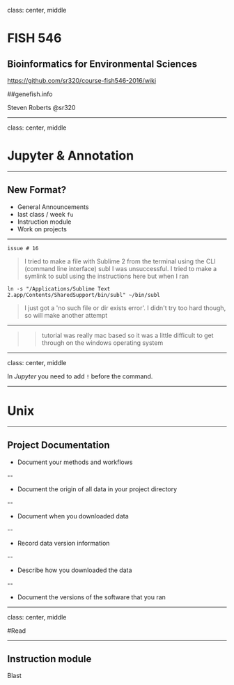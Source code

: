 class: center, middle

# FISH 546 
## Bioinformatics for Environmental Sciences

https://github.com/sr320/course-fish546-2016/wiki

##genefish.info

Steven Roberts
@sr320

---
class: center, middle
# Jupyter & Annotation
---
## New Format?
- General Announcements
- last class / week `fu`
- Instruction module 
- Work on projects
---
`issue # 16`


>I tried to make a file with Sublime 2 from the terminal using the CLI (command line interface) subl I was unsuccessful. I tried to make a symlink to subl using the instructions here but when I ran

`ln -s "/Applications/Sublime Text 2.app/Contents/SharedSupport/bin/subl" ~/bin/subl`

>I just got a 'no such file or dir exists error'. I didn't try too hard though, so will make another attempt
---

>>tutorial was really mac based so it was a little difficult to get through on the windows operating system
---

class: center, middle

In *Jupyter* you need to add `!` before the command.

---
# Unix 



---


## Project Documentation

-  Document your methods and workflows

--

- Document the origin of all data in your project directory

--

- Document when you downloaded data

--

- Record data version information

--

- Describe how you downloaded the data

--

- Document the versions of the software that you ran


---

class: center, middle

#Read 

---
## Instruction module

Blast

 
 